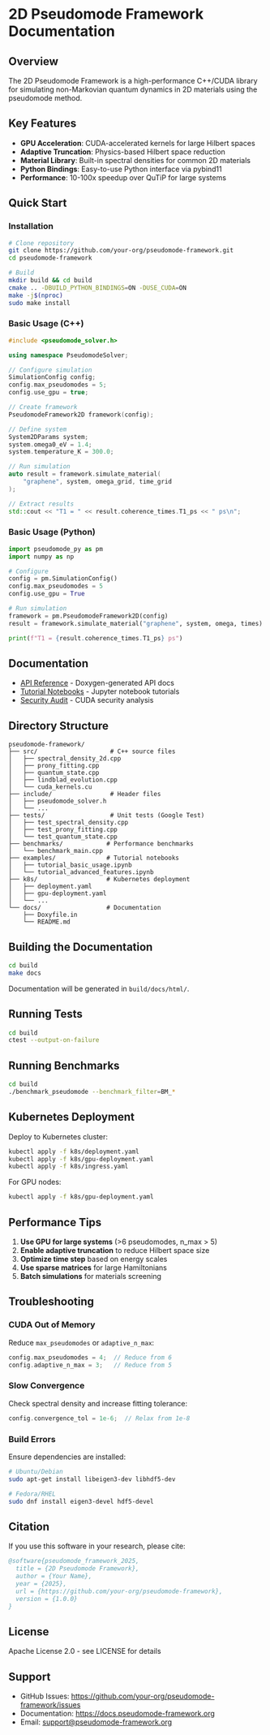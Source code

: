 # 2D Pseudomode Framework Documentation

## Overview

The 2D Pseudomode Framework is a high-performance C++/CUDA library for simulating non-Markovian quantum dynamics in 2D materials using the pseudomode method.

## Key Features

- **GPU Acceleration**: CUDA-accelerated kernels for large Hilbert spaces
- **Adaptive Truncation**: Physics-based Hilbert space reduction
- **Material Library**: Built-in spectral densities for common 2D materials
- **Python Bindings**: Easy-to-use Python interface via pybind11
- **Performance**: 10-100x speedup over QuTiP for large systems

## Quick Start

### Installation

```bash
# Clone repository
git clone https://github.com/your-org/pseudomode-framework.git
cd pseudomode-framework

# Build
mkdir build && cd build
cmake .. -DBUILD_PYTHON_BINDINGS=ON -DUSE_CUDA=ON
make -j$(nproc)
sudo make install
```

### Basic Usage (C++)

```cpp
#include <pseudomode_solver.h>

using namespace PseudomodeSolver;

// Configure simulation
SimulationConfig config;
config.max_pseudomodes = 5;
config.use_gpu = true;

// Create framework
PseudomodeFramework2D framework(config);

// Define system
System2DParams system;
system.omega0_eV = 1.4;
system.temperature_K = 300.0;

// Run simulation
auto result = framework.simulate_material(
    "graphene", system, omega_grid, time_grid
);

// Extract results
std::cout << "T1 = " << result.coherence_times.T1_ps << " ps\n";
```

### Basic Usage (Python)

```python
import pseudomode_py as pm
import numpy as np

# Configure
config = pm.SimulationConfig()
config.max_pseudomodes = 5
config.use_gpu = True

# Run simulation
framework = pm.PseudomodeFramework2D(config)
result = framework.simulate_material("graphene", system, omega, times)

print(f"T1 = {result.coherence_times.T1_ps} ps")
```

## Documentation

- [API Reference](api/index.html) - Doxygen-generated API docs
- [Tutorial Notebooks](../examples/) - Jupyter notebook tutorials
- [Security Audit](../SECURITY_AUDIT.md) - CUDA security analysis

## Directory Structure

```
pseudomode-framework/
├── src/                    # C++ source files
│   ├── spectral_density_2d.cpp
│   ├── prony_fitting.cpp
│   ├── quantum_state.cpp
│   ├── lindblad_evolution.cpp
│   └── cuda_kernels.cu
├── include/                # Header files
│   ├── pseudomode_solver.h
│   └── ...
├── tests/                  # Unit tests (Google Test)
│   ├── test_spectral_density.cpp
│   ├── test_prony_fitting.cpp
│   └── test_quantum_state.cpp
├── benchmarks/            # Performance benchmarks
│   └── benchmark_main.cpp
├── examples/              # Tutorial notebooks
│   ├── tutorial_basic_usage.ipynb
│   └── tutorial_advanced_features.ipynb
├── k8s/                   # Kubernetes deployment
│   ├── deployment.yaml
│   ├── gpu-deployment.yaml
│   └── ...
└── docs/                  # Documentation
    ├── Doxyfile.in
    └── README.md
```

## Building the Documentation

```bash
cd build
make docs
```

Documentation will be generated in `build/docs/html/`.

## Running Tests

```bash
cd build
ctest --output-on-failure
```

## Running Benchmarks

```bash
cd build
./benchmark_pseudomode --benchmark_filter=BM_*
```

## Kubernetes Deployment

Deploy to Kubernetes cluster:

```bash
kubectl apply -f k8s/deployment.yaml
kubectl apply -f k8s/gpu-deployment.yaml
kubectl apply -f k8s/ingress.yaml
```

For GPU nodes:
```bash
kubectl apply -f k8s/gpu-deployment.yaml
```

## Performance Tips

1. **Use GPU for large systems** (>6 pseudomodes, n_max > 5)
2. **Enable adaptive truncation** to reduce Hilbert space size
3. **Optimize time step** based on energy scales
4. **Use sparse matrices** for large Hamiltonians
5. **Batch simulations** for materials screening

## Troubleshooting

### CUDA Out of Memory

Reduce `max_pseudomodes` or `adaptive_n_max`:

```cpp
config.max_pseudomodes = 4;  // Reduce from 6
config.adaptive_n_max = 3;   // Reduce from 5
```

### Slow Convergence

Check spectral density and increase fitting tolerance:

```cpp
config.convergence_tol = 1e-6;  // Relax from 1e-8
```

### Build Errors

Ensure dependencies are installed:

```bash
# Ubuntu/Debian
sudo apt-get install libeigen3-dev libhdf5-dev

# Fedora/RHEL
sudo dnf install eigen3-devel hdf5-devel
```

## Citation

If you use this software in your research, please cite:

```bibtex
@software{pseudomode_framework_2025,
  title = {2D Pseudomode Framework},
  author = {Your Name},
  year = {2025},
  url = {https://github.com/your-org/pseudomode-framework},
  version = {1.0.0}
}
```

## License

Apache License 2.0 - see LICENSE for details

## Support

- GitHub Issues: https://github.com/your-org/pseudomode-framework/issues
- Documentation: https://docs.pseudomode-framework.org
- Email: support@pseudomode-framework.org
